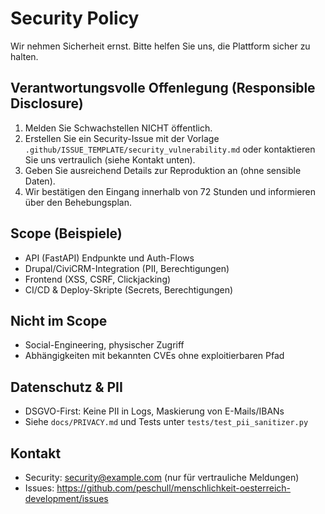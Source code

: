 # Security Policy

Wir nehmen Sicherheit ernst. Bitte helfen Sie uns, die Plattform sicher zu halten.

## Verantwortungsvolle Offenlegung (Responsible Disclosure)

1. Melden Sie Schwachstellen NICHT öffentlich.
2. Erstellen Sie ein Security-Issue mit der Vorlage `.github/ISSUE_TEMPLATE/security_vulnerability.md` oder kontaktieren Sie uns vertraulich (siehe Kontakt unten).
3. Geben Sie ausreichend Details zur Reproduktion an (ohne sensible Daten).
4. Wir bestätigen den Eingang innerhalb von 72 Stunden und informieren über den Behebungsplan.

## Scope (Beispiele)

- API (FastAPI) Endpunkte und Auth-Flows
- Drupal/CiviCRM-Integration (PII, Berechtigungen)
- Frontend (XSS, CSRF, Clickjacking)
- CI/CD & Deploy-Skripte (Secrets, Berechtigungen)

## Nicht im Scope

- Social-Engineering, physischer Zugriff
- Abhängigkeiten mit bekannten CVEs ohne exploitierbaren Pfad

## Datenschutz & PII

- DSGVO-First: Keine PII in Logs, Maskierung von E-Mails/IBANs
- Siehe `docs/PRIVACY.md` und Tests unter `tests/test_pii_sanitizer.py`

## Kontakt

- Security: security@example.com (nur für vertrauliche Meldungen)
- Issues: https://github.com/peschull/menschlichkeit-oesterreich-development/issues
